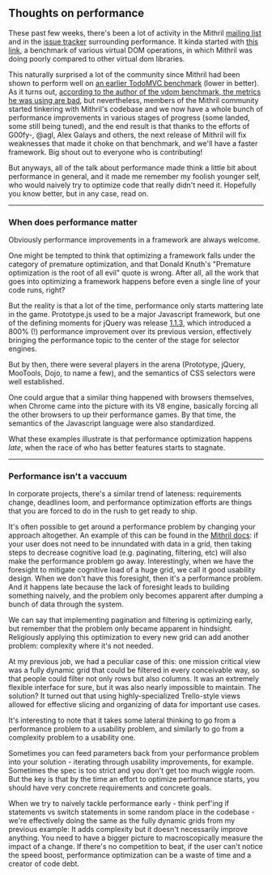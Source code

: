 ## Thoughts on performance

These past few weeks, there's been a lot of activity in the Mithril [mailing list](https://groups.google.com/forum/#!forum/mithriljs) and in the [issue tracker](https://github.com/lhorie/mithril.js/issues) surrounding performance. It kinda started with [this link](https://groups.google.com/d/msg/mithriljs/l8CoZuqfH20/zrzozkh0XJkJ), a benchmark of various virtual DOM operations, in which Mithril was doing poorly compared to other virtual dom libraries.

This naturally surprised a lot of the community since Mithril had been shown to perform well on [an earlier TodoMVC benchmark](http://matt-esch.github.io/mercury-perf/) (lower in better). As it turns out, [according to the author of the vdom benchmark, the metrics he was using are bad](https://github.com/localvoid/vdom-benchmark/issues/3), but nevertheless, members of the Mithril community started tinkering with Mithril's codebase and we now have a whole bunch of performance improvements in various stages of progress (some landed, some still being tuned), and the end result is that thanks to the efforts of G00fy-, @agl, Alex Galays and others, the next release of Mithril will fix weaknesses that made it choke on that benchmark, and we'll have a faster framework. Big shout out to everyone who is contributing!

But anyways, all of the talk about performance made think a little bit about performance in general, and it made me remember my foolish younger self, who would naively try to optimize code that really didn't need it. Hopefully you know better, but in any case, read on.

---

### When does performance matter

Obviously performance improvements in a framework are always welcome.

One might be tempted to think that optimizing a framework falls under the category of premature optimization, and that Donald Knuth's "Premature optimization is the root of all evil" quote is wrong. After all, all the work that goes into optimizing a framework happens before even a single line of your code runs, right?

But the reality is that a lot of the time, performance only starts mattering late in the game. Prototype.js used to be a major Javascript framework, but one of the defining moments for jQuery was release [1.1.3](http://blog.jquery.com/2007/07/01/jquery-113-800-faster-still-20kb/), which introduced a 800% (!) performance improvement over its previous version, effectively bringing the performance topic to the center of the stage for selector engines.

But by then, there were several players in the arena (Prototype, jQuery, MooTools, Dojo, to name a few), and the semantics of CSS selectors were well established.

One could argue that a similar thing happened with browsers themselves, when Chrome came into the picture with its V8 engine, basically forcing all the other browsers to up their performance games. By that time, the semantics of the Javascript language were also standardized.

What these examples illustrate is that performance optimization happens *late*, when the race of who has better features starts to stagnate.

---

### Performance isn't a vaccuum

In corporate projects, there's a similar trend of lateness: requirements change, deadlines loom, and performance optimization efforts are things that you are forced to do in the rush to get ready to ship.

It's often possible to get around a performance problem by changing your approach altogether. An example of this can be found in the [Mithril docs](http://lhorie.github.io/mithril/optimizing-performance.html): if your user does not need to be innundated with data in a grid, then taking steps to decrease cognitive load (e.g. paginating, filtering, etc) will also make the performance problem go away. Interestingly, when we have the foresight to mitigate cognitive load of a huge grid, we call it good usability design. When we don't have this foresight, then it's a performance problem. And it happens late because the lack of foresight leads to building something naively, and the problem only becomes apparent after dumping a bunch of data through the system.

We can say that implementing pagination and filtering is optimizing early, but remember that the problem only became apparent in hindsight. Religiously applying this optimization to every new grid can add another problem: complexity where it's not needed.

At my previous job, we had a peculiar case of this: one mission critical view was a fully dynamic grid that could be filtered in every conceivable way, so that people could filter not only rows but also columns. It was an extremely flexible interface for sure, but it was also nearly impossible to maintain. The solution? It turned out that using highly-specialized Trello-style views allowed for effective slicing and organizing of data for important use cases.

It's interesting to note that it takes some lateral thinking to go from a performance problem to a usability problem, and similarly to go from a complexity problem to a usability one.

Sometimes you can feed parameters back from your performance problem into your solution - iterating through usability improvements, for example. Sometimes the spec is too strict and you don't get too much wiggle room. But the key is that by the time an effort to optimize performance starts, you should have very concrete requirements and concrete goals.

When we try to naively tackle performance early - think perf'ing if statements vs switch statements in some random place in the codebase - we're effectively doing the same as the fully dynamic grids from my previous example: It adds complexity but it doesn't necessarily improve anything. You need to have a bigger picture to macroscopically measure the impact of a change. If there's no competition to beat, if the user can't notice the speed boost, performance optimization can be a waste of time and a creator of code debt.





